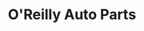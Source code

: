---
title: "O'Reilly Auto Parts"
url: /chicago/oreilly-auto-parts-north-cicero-avenue/
shop: car parts
---
